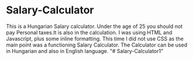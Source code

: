 # Salary-Calculator

This is a Hungarian Salary calculator. Under the age of 25 you should not pay Personal taxes.It is also in the calculation. I was using HTML and Javascript, plus some inline formatting.
This time I did not use CSS as the main point was a functioning Salary Calculator. The Calculator can be used in Hungarian and also in English language.
"# Salary-Calculator1" 
